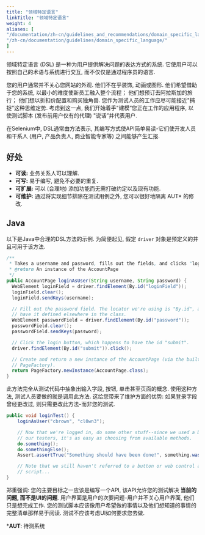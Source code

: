 ```yaml
---
title: "领域特定语言"
linkTitle: "领域特定语言"
weight: 4
aliases: [
"/documentation/zh-cn/guidelines_and_recommendations/domain_specific_language/",
"/zh-cn/documentation/guidelines/domain_specific_language/"
]
---
```



领域特定语言 (DSL) 是一种为用户提供解决问题的表达方式的系统.
它使用户可以按照自己的术语与系统进行交互, 而不仅仅是通过程序员的语言.

您的用户通常并不关心您网站的外观. 
他们不在乎装饰, 动画或图形. 
他们希望借助于您的系统, 以最小的难度使新员工融入整个流程；
他们想预订去阿拉斯加的旅行；
他们想以折扣价配置和购买独角兽. 
您作为测试人员的工作应尽可能接近"捕捉”这种思维定势. 
考虑到这一点, 我们开始着手"建模”您正在工作的应用程序, 
以使测试脚本 (发布前用户仅有的代理) "说话”并代表用户.


在Selenium中, DSL通常由方法表示, 
其编写方式使API简单易读-它们使开发人员和干系人
 (用户, 产品负责人, 商业智能专家等) 之间能够产生汇报. 
 
 
## 好处

* **可读:** 业务关系人可以理解.
* **可写:** 易于编写, 避免不必要的重复.
* **可扩展:** 可以 (合理地) 添加功能而无需打破约定以及现有功能.
* **可维护:** 通过将实现细节排除在测试用例之外, 您可以很好地隔离 AUT* 的修改.


## Java

以下是Java中合理的DSL方法的示例. 
为简便起见, 假定 `driver` 对象是预定义的并且可用于该方法.

```java
/**
 * Takes a username and password, fills out the fields, and clicks "login".
 * @return An instance of the AccountPage
 */
public AccountPage loginAsUser(String username, String password) {
  WebElement loginField = driver.findElement(By.id("loginField"));
  loginField.clear();
  loginField.sendKeys(username);

  // Fill out the password field. The locator we're using is "By.id", and we should
  // have it defined elsewhere in the class.
  WebElement passwordField = driver.findElement(By.id("password"));
  passwordField.clear();
  passwordField.sendKeys(password);

  // Click the login button, which happens to have the id "submit".
  driver.findElement(By.id("submit")).click();

  // Create and return a new instance of the AccountPage (via the built-in Selenium
  // PageFactory).
  return PageFactory.newInstance(AccountPage.class);
}
```

此方法完全从测试代码中抽象出输入字段, 按钮, 单击甚至页面的概念. 
使用这种方法, 测试人员要做的就是调用此方法. 
这给您带来了维护方面的优势: 如果登录字段曾经更改过, 
则只需更改此方法-而非您的测试.

```java
public void loginTest() {
    loginAsUser("cbrown", "cl0wn3");

    // Now that we're logged in, do some other stuff--since we used a DSL to support
    // our testers, it's as easy as choosing from available methods.
    do.something();
    do.somethingElse();
    Assert.assertTrue("Something should have been done!", something.wasDone());

    // Note that we still haven't referred to a button or web control anywhere in this
    // script...
}
```


郑重强调: 您的主要目标之一应该是编写一个API, 
该API允许您的测试解决 **当前的问题, 而不是UI的问题**. 
用户界面是用户的次要问题–用户并不关心用户界面, 他们只是想完成工作. 
您的测试脚本应该像用户希望做的事情以及他们想知道的事情的完整清单那样易于阅读. 
测试不应该考虑UI如何要求您去做.

***AUT**: 待测系统

